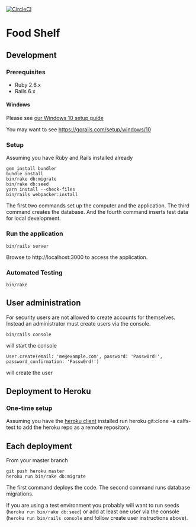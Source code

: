 [![CircleCI](https://circleci.com/gh/eebbesen/cfs.svg?style=svg&circle-token=bacf4c411d6f13c4804d4348ef5183a6a151fad1)](https://app.circleci.com/pipelines/github/eebbesen/cfs)

# Food Shelf

## Development
### Prerequisites
* Ruby 2.6.x
* Rails 6.x

#### Windows
Please see [our Windows 10 setup guide](windows-install.md)

You may want to see https://gorails.com/setup/windows/10

### Setup
Assuming you have Ruby and Rails installed already

    gem install bundler
    bundle install
    bin/rake db:migrate
    bin/rake db:seed
    yarn install --check-files
    bin/rails webpacker:install

The first two commands set up the computer and the application. The third command creates the database. And the fourth command inserts test data for local development.

### Run the application

    bin/rails server

Browse to http://localhost:3000 to access the application.

### Automated Testing

    bin/rake

## User administration
For security users are not allowed to create accounts for themselves. Instead an administrator must create users via the console.

    bin/rails console
will start the console

    User.create(email: 'me@example.com', password: 'Passw0rd!', password_confirmation: 'Passw0rd!')
will create the user

## Deployment to Heroku
### One-time setup
Assuming you have the [heroku client](https://devcenter.heroku.com/articles/heroku-cli) installed run
    heroku git:clone -a calfs-test
to add the heroku repo as a remote repository.

## Each deployment
From your master branch

    git push heroku master
    heroku run bin/rake db:migrate

The first command deploys the code. The second command runs database migrations.

If you are using a test environment you probably will want to run seeds (`heroku run bin/rake db:seed`) or add at least one user via the console (`heroku run bin/rails console` and follow create user instructions above).
